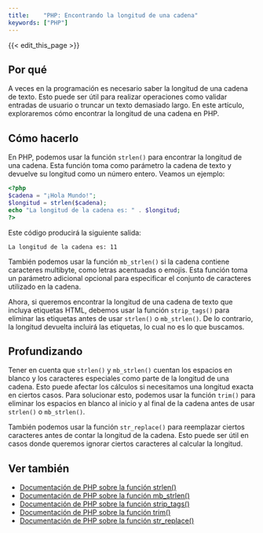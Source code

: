 ```yaml
---
title:    "PHP: Encontrando la longitud de una cadena"
keywords: ["PHP"]
---
```


{{< edit_this_page >}}

## Por qué

A veces en la programación es necesario saber la longitud de una cadena de texto. Esto puede ser útil para realizar operaciones como validar entradas de usuario o truncar un texto demasiado largo. En este artículo, exploraremos cómo encontrar la longitud de una cadena en PHP.

## Cómo hacerlo

En PHP, podemos usar la función `strlen()` para encontrar la longitud de una cadena. Esta función toma como parámetro la cadena de texto y devuelve su longitud como un número entero. Veamos un ejemplo:

```PHP
<?php
$cadena = "¡Hola Mundo!";
$longitud = strlen($cadena);
echo "La longitud de la cadena es: " . $longitud;
?>
```

Este código producirá la siguiente salida:

```
La longitud de la cadena es: 11
```

También podemos usar la función `mb_strlen()` si la cadena contiene caracteres multibyte, como letras acentuadas o emojis. Esta función toma un parámetro adicional opcional para especificar el conjunto de caracteres utilizado en la cadena.

Ahora, si queremos encontrar la longitud de una cadena de texto que incluya etiquetas HTML, debemos usar la función `strip_tags()` para eliminar las etiquetas antes de usar `strlen()` o `mb_strlen()`. De lo contrario, la longitud devuelta incluirá las etiquetas, lo cual no es lo que buscamos.

## Profundizando

Tener en cuenta que `strlen()` y `mb_strlen()` cuentan los espacios en blanco y los caracteres especiales como parte de la longitud de una cadena. Esto puede afectar los cálculos si necesitamos una longitud exacta en ciertos casos. Para solucionar esto, podemos usar la función `trim()` para eliminar los espacios en blanco al inicio y al final de la cadena antes de usar `strlen()` o `mb_strlen()`.

También podemos usar la función `str_replace()` para reemplazar ciertos caracteres antes de contar la longitud de la cadena. Esto puede ser útil en casos donde queremos ignorar ciertos caracteres al calcular la longitud.

## Ver también

- [Documentación de PHP sobre la función strlen()](https://www.php.net/manual/es/function.strlen.php)
- [Documentación de PHP sobre la función mb_strlen()](https://www.php.net/manual/es/function.mb-strlen.php)
- [Documentación de PHP sobre la función strip_tags()](https://www.php.net/manual/es/function.strip-tags.php)
- [Documentación de PHP sobre la función trim()](https://www.php.net/manual/es/function.trim.php)
- [Documentación de PHP sobre la función str_replace()](https://www.php.net/manual/es/function.str-replace.php)